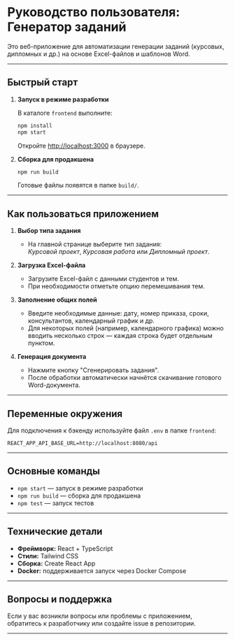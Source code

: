 # Руководство пользователя: Генератор заданий

Это веб-приложение для автоматизации генерации заданий (курсовых, дипломных и др.) на основе Excel-файлов и шаблонов Word.

---

## Быстрый старт

1. **Запуск в режиме разработки**

   В каталоге `frontend` выполните:
   ```bash
   npm install
   npm start
   ```
   Откройте [http://localhost:3000](http://localhost:3000) в браузере.

2. **Сборка для продакшена**

   ```bash
   npm run build
   ```
   Готовые файлы появятся в папке `build/`.

---

## Как пользоваться приложением

1. **Выбор типа задания**
   - На главной странице выберите тип задания:  
     _Курсовой проект_, _Курсовая работа_ или _Дипломный проект_.

2. **Загрузка Excel-файла**
   - Загрузите Excel-файл с данными студентов и тем.
   - При необходимости отметьте опцию перемешивания тем.

3. **Заполнение общих полей**
   - Введите необходимые данные: дату, номер приказа, сроки, консультантов, календарный график и др.
   - Для некоторых полей (например, календарного графика) можно вводить несколько строк — каждая строка будет отдельным пунктом.

4. **Генерация документа**
   - Нажмите кнопку "Сгенерировать задания".
   - После обработки автоматически начнётся скачивание готового Word-документа.

---

## Переменные окружения

Для подключения к бэкенду используйте файл `.env` в папке `frontend`:

```env
REACT_APP_API_BASE_URL=http://localhost:8080/api
```

---

## Основные команды

- `npm start` — запуск в режиме разработки
- `npm run build` — сборка для продакшена
- `npm test` — запуск тестов

---

## Технические детали

- **Фреймворк:** React + TypeScript
- **Стили:** Tailwind CSS
- **Сборка:** Create React App
- **Docker:** поддерживается запуск через Docker Compose

---

## Вопросы и поддержка

Если у вас возникли вопросы или проблемы с приложением, обратитесь к разработчику или создайте issue в репозитории.

---
